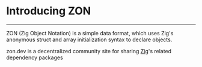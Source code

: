 # Introducing ZON

---

ZON (Zig Object Notation) is a simple data format, which uses Zig's anonymous struct and array initialization syntax to declare objects. 

zon.dev is a decentralized community site for sharing [Zig](https://ziglang.org/)'s related dependency packages

